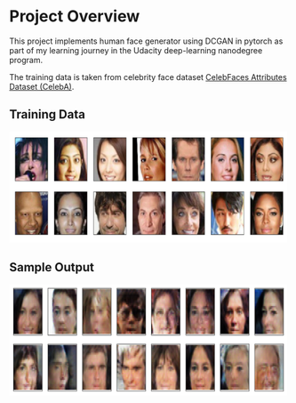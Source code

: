 # Project Overview

This project implements human face generator using DCGAN in pytorch as part of my learning journey in the Udacity deep-learning nanodegree program.

The training data is taken from celebrity face dataset [CelebFaces Attributes Dataset (CelebA)](http://mmlab.ie.cuhk.edu.hk/projects/CelebA.html).

## Training Data

<img src="./assets/processed_face_data.png" width="500" height="200">

## Sample Output

<img src="./assets/sample_results.png" width="500" height="200">
